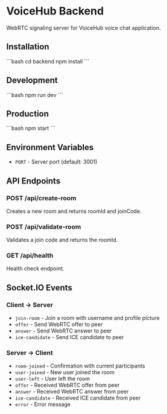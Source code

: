 # VoiceHub Backend

WebRTC signaling server for VoiceHub voice chat application.

## Installation

\`\`\`bash
cd backend
npm install
\`\`\`

## Development

\`\`\`bash
npm run dev
\`\`\`

## Production

\`\`\`bash
npm start
\`\`\`

## Environment Variables

- `PORT` - Server port (default: 3001)

## API Endpoints

### POST /api/create-room
Creates a new room and returns roomId and joinCode.

### POST /api/validate-room
Validates a join code and returns the roomId.

### GET /api/health
Health check endpoint.

## Socket.IO Events

### Client → Server
- `join-room` - Join a room with username and profile picture
- `offer` - Send WebRTC offer to peer
- `answer` - Send WebRTC answer to peer
- `ice-candidate` - Send ICE candidate to peer

### Server → Client
- `room-joined` - Confirmation with current participants
- `user-joined` - New user joined the room
- `user-left` - User left the room
- `offer` - Received WebRTC offer from peer
- `answer` - Received WebRTC answer from peer
- `ice-candidate` - Received ICE candidate from peer
- `error` - Error message
